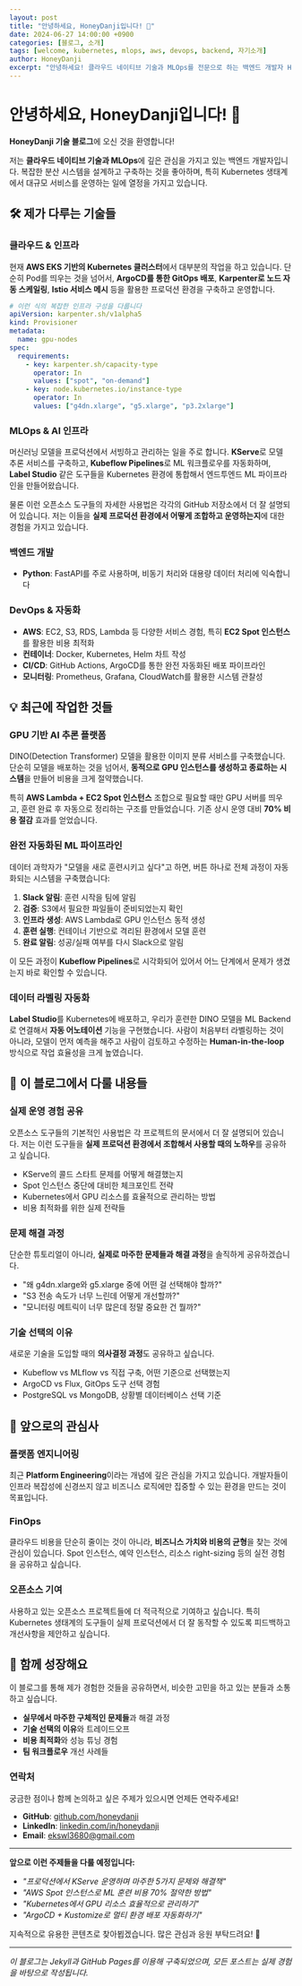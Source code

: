```yaml
---
layout: post
title: "안녕하세요, HoneyDanji입니다! 🚀"
date: 2024-06-27 14:00:00 +0900
categories: [블로그, 소개]
tags: [welcome, kubernetes, mlops, aws, devops, backend, 자기소개]
author: HoneyDanji
excerpt: "안녕하세요! 클라우드 네이티브 기술과 MLOps를 전문으로 하는 백엔드 개발자 HoneyDanji입니다. Kubernetes와 AWS를 활용한 대규모 시스템 구축 경험과 앞으로 이 블로그에서 공유하고 싶은 이야기들을 소개합니다."
---
```


# 안녕하세요, HoneyDanji입니다! 🚀

**HoneyDanji 기술 블로그**에 오신 것을 환영합니다!

저는 **클라우드 네이티브 기술과 MLOps**에 깊은 관심을 가지고 있는 백엔드 개발자입니다. 복잡한 분산 시스템을 설계하고 구축하는 것을 좋아하며, 특히 Kubernetes 생태계에서 대규모 서비스를 운영하는 일에 열정을 가지고 있습니다.

## 🛠️ 제가 다루는 기술들

### **클라우드 & 인프라**
현재 **AWS EKS 기반의 Kubernetes 클러스터**에서 대부분의 작업을 하고 있습니다. 단순히 Pod를 띄우는 것을 넘어서, **ArgoCD를 통한 GitOps 배포**, **Karpenter로 노드 자동 스케일링**, **Istio 서비스 메시** 등을 활용한 프로덕션 환경을 구축하고 운영합니다.

```yaml
# 이런 식의 복잡한 인프라 구성을 다룹니다
apiVersion: karpenter.sh/v1alpha5
kind: Provisioner
metadata:
  name: gpu-nodes
spec:
  requirements:
    - key: karpenter.sh/capacity-type
      operator: In
      values: ["spot", "on-demand"]
    - key: node.kubernetes.io/instance-type
      operator: In
      values: ["g4dn.xlarge", "g5.xlarge", "p3.2xlarge"]
```

### **MLOps & AI 인프라**
머신러닝 모델을 프로덕션에서 서빙하고 관리하는 일을 주로 합니다. **KServe**로 모델 추론 서비스를 구축하고, **Kubeflow Pipelines**로 ML 워크플로우를 자동화하며, **Label Studio** 같은 도구들을 Kubernetes 환경에 통합해서 엔드투엔드 ML 파이프라인을 만들어왔습니다.

물론 이런 오픈소스 도구들의 자세한 사용법은 각각의 GitHub 저장소에서 더 잘 설명되어 있습니다. 저는 이들을 **실제 프로덕션 환경에서 어떻게 조합하고 운영하는지**에 대한 경험을 가지고 있습니다.

### **백엔드 개발**
- **Python**: FastAPI를 주로 사용하며, 비동기 처리와 대용량 데이터 처리에 익숙합니다

### **DevOps & 자동화**
- **AWS**: EC2, S3, RDS, Lambda 등 다양한 서비스 경험, 특히 **EC2 Spot 인스턴스**를 활용한 비용 최적화
- **컨테이너**: Docker, Kubernetes, Helm 차트 작성
- **CI/CD**: GitHub Actions, ArgoCD를 통한 완전 자동화된 배포 파이프라인
- **모니터링**: Prometheus, Grafana, CloudWatch를 활용한 시스템 관찰성

## 💡 최근에 작업한 것들

### **GPU 기반 AI 추론 플랫폼**
DINO(Detection Transformer) 모델을 활용한 이미지 분류 서비스를 구축했습니다. 단순히 모델을 배포하는 것을 넘어서, **동적으로 GPU 인스턴스를 생성하고 종료하는 시스템**을 만들어 비용을 크게 절약했습니다.

특히 **AWS Lambda + EC2 Spot 인스턴스** 조합으로 필요할 때만 GPU 서버를 띄우고, 훈련 완료 후 자동으로 정리하는 구조를 만들었습니다. 기존 상시 운영 대비 **70% 비용 절감** 효과를 얻었습니다.

### **완전 자동화된 ML 파이프라인**
데이터 과학자가 "모델을 새로 훈련시키고 싶다"고 하면, 버튼 하나로 전체 과정이 자동화되는 시스템을 구축했습니다:

1. **Slack 알림**: 훈련 시작을 팀에 알림
2. **검증**: S3에서 필요한 파일들이 준비되었는지 확인
3. **인프라 생성**: AWS Lambda로 GPU 인스턴스 동적 생성
4. **훈련 실행**: 컨테이너 기반으로 격리된 환경에서 모델 훈련
5. **완료 알림**: 성공/실패 여부를 다시 Slack으로 알림

이 모든 과정이 **Kubeflow Pipelines**로 시각화되어 있어서 어느 단계에서 문제가 생겼는지 바로 확인할 수 있습니다.

### **데이터 라벨링 자동화**
**Label Studio**를 Kubernetes에 배포하고, 우리가 훈련한 DINO 모델을 ML Backend로 연결해서 **자동 어노테이션** 기능을 구현했습니다. 사람이 처음부터 라벨링하는 것이 아니라, 모델이 먼저 예측을 해주고 사람이 검토하고 수정하는 **Human-in-the-loop** 방식으로 작업 효율성을 크게 높였습니다.

## 🎯 이 블로그에서 다룰 내용들

### **실제 운영 경험 공유**
오픈소스 도구들의 기본적인 사용법은 각 프로젝트의 문서에서 더 잘 설명되어 있습니다. 저는 이런 도구들을 **실제 프로덕션 환경에서 조합해서 사용할 때의 노하우**를 공유하고 싶습니다.

- KServe의 콜드 스타트 문제를 어떻게 해결했는지
- Spot 인스턴스 중단에 대비한 체크포인트 전략
- Kubernetes에서 GPU 리소스를 효율적으로 관리하는 방법
- 비용 최적화를 위한 실제 전략들

### **문제 해결 과정**
단순한 튜토리얼이 아니라, **실제로 마주한 문제들과 해결 과정**을 솔직하게 공유하겠습니다.

- "왜 g4dn.xlarge와 g5.xlarge 중에 어떤 걸 선택해야 할까?"
- "S3 전송 속도가 너무 느린데 어떻게 개선할까?"
- "모니터링 메트릭이 너무 많은데 정말 중요한 건 뭘까?"

### **기술 선택의 이유**
새로운 기술을 도입할 때의 **의사결정 과정**도 공유하고 싶습니다.

- Kubeflow vs MLflow vs 직접 구축, 어떤 기준으로 선택했는지
- ArgoCD vs Flux, GitOps 도구 선택 경험
- PostgreSQL vs MongoDB, 상황별 데이터베이스 선택 기준

## 🌟 앞으로의 관심사

### **플랫폼 엔지니어링**
최근 **Platform Engineering**이라는 개념에 깊은 관심을 가지고 있습니다. 개발자들이 인프라 복잡성에 신경쓰지 않고 비즈니스 로직에만 집중할 수 있는 환경을 만드는 것이 목표입니다.

### **FinOps**
클라우드 비용을 단순히 줄이는 것이 아니라, **비즈니스 가치와 비용의 균형**을 찾는 것에 관심이 있습니다. Spot 인스턴스, 예약 인스턴스, 리소스 right-sizing 등의 실전 경험을 공유하고 싶습니다.

### **오픈소스 기여**
사용하고 있는 오픈소스 프로젝트들에 더 적극적으로 기여하고 싶습니다. 특히 Kubernetes 생태계의 도구들이 실제 프로덕션에서 더 잘 동작할 수 있도록 피드백하고 개선사항을 제안하고 싶습니다.

## 🤝 함께 성장해요

이 블로그를 통해 제가 경험한 것들을 공유하면서, 비슷한 고민을 하고 있는 분들과 소통하고 싶습니다.

- **실무에서 마주한 구체적인 문제들**과 해결 과정
- **기술 선택의 이유**와 트레이드오프
- **비용 최적화**와 성능 튜닝 경험
- **팀 워크플로우** 개선 사례들

### **연락처**
궁금한 점이나 함께 논의하고 싶은 주제가 있으시면 언제든 연락주세요!

- **GitHub**: [github.com/honeydanji](https://github.com/honeydanji)
- **LinkedIn**: [linkedin.com/in/honeydanji](https://www.linkedin.com/in/%EC%84%B1%EC%A7%84-%ED%95%98-a53151302/)
- **Email**: ekswl3680@gmail.com

---

**앞으로 이런 주제들을 다룰 예정입니다:**

- *"프로덕션에서 KServe 운영하며 마주한 5가지 문제와 해결책"*
- *"AWS Spot 인스턴스로 ML 훈련 비용 70% 절약한 방법"*
- *"Kubernetes에서 GPU 리소스 효율적으로 관리하기"*
- *"ArgoCD + Kustomize로 멀티 환경 배포 자동화하기"*

지속적으로 유용한 콘텐츠로 찾아뵙겠습니다. 많은 관심과 응원 부탁드려요! 🙌

---

*이 블로그는 Jekyll과 GitHub Pages를 이용해 구축되었으며, 모든 포스트는 실제 경험을 바탕으로 작성됩니다.*